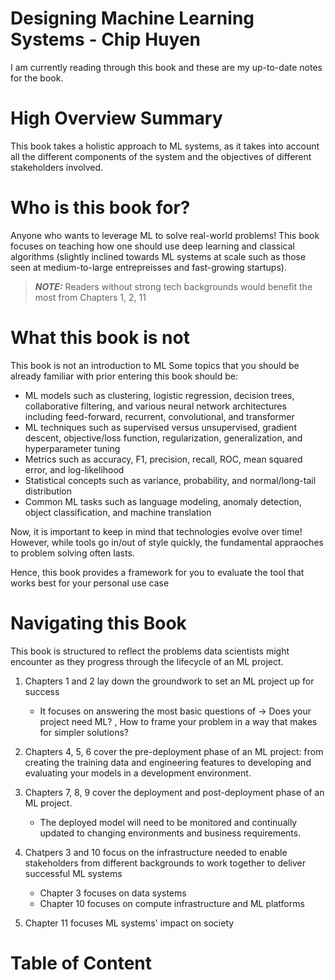 # Designing Machine Learning Systems - Chip Huyen

I am currently reading through this book and these are my up-to-date notes for the book.


# High Overview Summary

This book takes a holistic approach to ML systems, as it takes into account all the different components of the system and the objectives of different stakeholders involved. 

# Who is this book for?

Anyone who wants to leverage ML to solve real-world problems!
This book focuses on teaching how one should use deep learning and classical algorithms (slightly inclined towards ML systems at scale such as those seen at medium-to-large entrepreisses and fast-growing startups).

> **_NOTE:_**  Readers without strong tech backgrounds would benefit the most from Chapters 1, 2, 11


# What this book is not

This book is not an introduction to ML
Some topics that you should be already familiar with prior entering this book should be:
- ML models such as clustering, logistic regression, decision trees, collaborative filtering, and various neural network architectures including feed-forward, recurrent, convolutional, and transformer
- ML techniques such as supervised versus unsupervised, gradient descent, objective/loss function, regularization, generalization, and hyperparameter tuning
- Metrics such as accuracy, F1, precision, recall, ROC, mean squared error, and log-likelihood
- Statistical concepts such as variance, probability, and normal/long-tail distribution
- Common ML tasks such as language modeling, anomaly detection, object classification, and machine translation

Now, it is important to keep in mind that technologies evolve over time! 
However, while tools go in/out of style quickly, the fundamental appraoches to problem solving often lasts.

Hence, this book provides a framework for you to evaluate the tool that works best for your personal use case

# Navigating this Book

This book is structured to reflect the problems data scientists might encounter as they progress through the lifecycle of an ML project.

1. Chapters 1 and 2 lay down the groundwork to set an ML project up for success
    - It focuses on answering the most basic questions of -> Does your project need ML? , How to frame your problem in a way that makes for simpler solutions?

2. Chapters 4, 5, 6 cover the pre-deployment phase of an ML project: from creating the training data and engineering features to developing and evaluating your models in a development environment.

3. Chapters 7, 8, 9 cover the deployment and post-deployment phase of an ML project. 
    - The deployed model will need to be monitored and continually updated to changing environments and business requirements.

4. Chatpers 3 and 10 focus on the infrastructure needed to enable stakeholders from different backgrounds to work together to deliver successful ML systems
    - Chapter 3 focuses on data systems
    - Chapter 10 focuses on compute infrastructure and ML platforms

5. Chapter 11 focuses ML systems' impact on society

# Table of Content

